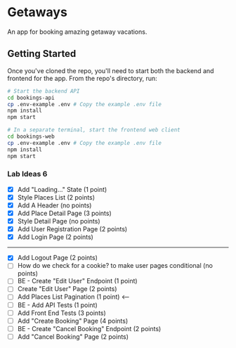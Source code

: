 # Getaways
An app for booking amazing getaway vacations.

## Getting Started

Once you've cloned the repo, you'll need to start both the backend and frontend for the app. From the repo's directory, run:

```bash
# Start the backend API
cd bookings-api
cp .env-example .env # Copy the example .env file
npm install
npm start

# In a separate terminal, start the frontend web client
cd bookings-web
cp .env-example .env # Copy the example .env file
npm install
npm start
```

### Lab Ideas 6
- [X] Add "Loading..." State (1 point)
- [X] Style Places List (2 points)
- [X] Add A Header (no points)
- [X] Add Place Detail Page (3 points)
- [X] Style Detail Page (no points)
- [X] Add User Registration Page (2 points)
- [X] Add Login Page (2 points)
-----------------------------------
- [X] Add Logout Page (2 points)
- [ ] How do we check for a cookie? to make user pages conditional (no points)
- [ ] BE - Create "Edit User" Endpoint (1 point)
- [ ] Create "Edit User" Page (2 points)
- [ ] Add Places List Pagination (1 point) <--
- [ ] BE - Add API Tests (1 point)
- [ ] Add Front End Tests (3 points)
- [ ] Add "Create Booking" Page (4 points)
- [ ] BE - Create "Cancel Booking" Endpoint (2 points)
- [ ] Add "Cancel Booking" Page (2 points)
